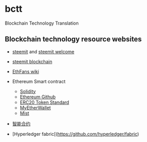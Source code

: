 # bctt
Blockchain Technology Translation

## Blockchain technology resource websites

* [steemit](https://steemit.com/) and [steemit welcome](https://steemit.com/welcome)
* [steemit blockchain](https://steemit.com/trending/blockchain)
* [EthFans wiki](https://github.com/EthFans/wiki/wiki)
* Ethereum Smart contract
    * [Solidity](https://solidity.readthedocs.io/en/latest/index.html)
    * [Ethereum Github](https://github.com/ethereum)
    * [ERC20 Token Standard](https://theethereum.wiki/w/index.php/ERC20_Token_Standard)
    * [MyEtherWallet](https://github.com/MyEtherWallet)
    * [Mist](https://github.com/ethereum/mist)
    
* [智能合约](https://dbarobin.com/2018/01/24/blockchain-smart-contract/)
* [Hyperledger fabric[(https://github.com/hyperledger/fabric)
